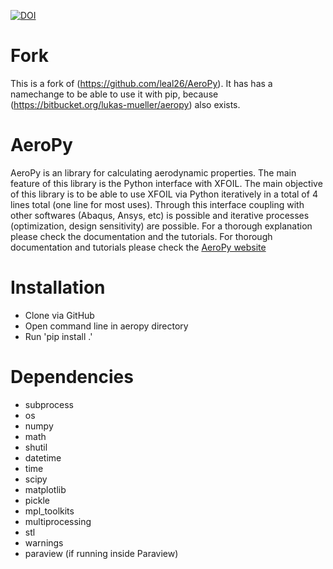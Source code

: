 [![DOI](https://zenodo.org/badge/20401/leal26/AeroPy.svg)](https://zenodo.org/badge/latestdoi/20401/leal26/AeroPy)

# Fork
This is a fork of (https://github.com/leal26/AeroPy). It has has a namechange to be able to use it with pip, because (https://bitbucket.org/lukas-mueller/aeropy) also exists.

# AeroPy
AeroPy is an library for calculating aerodynamic properties. The main feature of this library is the Python interface with XFOIL. The main objective of this library is to be able to use XFOIL via Python iteratively in a total of 4 lines total (one line for most uses). Through this interface coupling with other softwares (Abaqus, Ansys, etc) is possible and iterative processes (optimization, design sensitivity) are possible. For a thorough explanation please check the documentation and the tutorials. For thorough documentation and tutorials please check the [AeroPy website](http://aeropy.readthedocs.org/)

# Installation
- Clone via GitHub
- Open command line in aeropy directory
- Run 'pip install .\'

# Dependencies
- subprocess
- os
- numpy
- math
- shutil
- datetime
- time
- scipy
- matplotlib
- pickle
- mpl_toolkits
- multiprocessing
- stl
- warnings
- paraview (if running inside Paraview)

